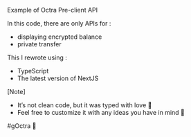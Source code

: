Example of Octra Pre-client API

In this code, there are only APIs for :
- displaying encrypted balance
- private transfer

This I rewrote using :
- TypeScript
- The latest version of NextJS

[Note]
- It’s not clean code, but it was typed with love 💙
- Feel free to customize it with any ideas you have in mind 🧠

#gOctra 💙
